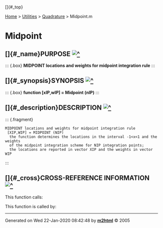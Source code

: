 []{#_top}

<div>

[Home](../../FEDEASLab.html) \> [Utilities](../FEDEASLab.html) \>
[Quadrature](FEDEASLab.html) \> Midpoint.m

</div>

# Midpoint

## []{#_name}PURPOSE [![\^](../../up.png)](#_top)

::: {.box}
**MIDPOINT locations and weights for midpoint integration rule**
:::

## []{#_synopsis}SYNOPSIS [![\^](../../up.png)](#_top)

::: {.box}
**function \[xIP,wIP\] = Midpoint (nIP)**
:::

## []{#_description}DESCRIPTION [![\^](../../up.png)](#_top)

::: {.fragment}
``` {.comment}
MIDPOINT locations and weights for midpoint integration rule    
 [XIP,WIP] = MIDPOINT (NIP)
  the function determines the locations in the interval -1<x<1 and the weights
  of the midpoint integration scheme for NIP integration points;
  the locations are reported in vector XIP and the weights in vector WIP
```
:::

## []{#_cross}CROSS-REFERENCE INFORMATION [![\^](../../up.png)](#_top)

This function calls:

This function is called by:

------------------------------------------------------------------------

Generated on Wed 22-Jan-2020 08:42:48 by
**[m2html](http://www.artefact.tk/software/matlab/m2html/ "Matlab Documentation in HTML")**
© 2005
